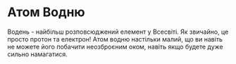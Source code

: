 # Атом Водню

Водень - найбільш розповсюджений елемент у Всесвіті. Як звичайно, це просто
протон та електрон! Атом водню настільки малий, що ви навіть не можете його
побачити неозброєним оком, навіть якщо будете дуже сильно намагатися.
